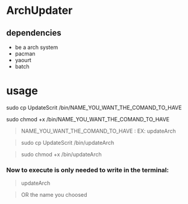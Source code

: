 # ArchUpdater


## dependencies

* be a arch system
* pacman
* yaourt
* batch


# usage

sudo cp UpdateScrit /bin/NAME_YOU_WANT_THE_COMAND_TO_HAVE

sudo chmod +x /bin/NAME_YOU_WANT_THE_COMAND_TO_HAVE

> NAME_YOU_WANT_THE_COMAND_TO_HAVE : EX: updateArch

> sudo cp UpdateScrit /bin/updateArch

> sudo chmod +x /bin/updateArch


### Now to execute is only needed to write in the terminal:

> updateArch

> OR the name you choosed



